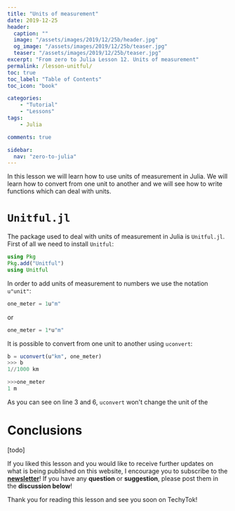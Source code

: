 ```yaml
---
title: "Units of measurement"
date: 2019-12-25
header:
  caption: ""
  image: "/assets/images/2019/12/25b/header.jpg"
  og_image: "/assets/images/2019/12/25b/teaser.jpg"
  teaser: "/assets/images/2019/12/25b/teaser.jpg"
excerpt: "From zero to Julia Lesson 12. Units of measurement"
permalink: /lesson-unitful/
toc: true
toc_label: "Table of Contents"
toc_icon: "book"

categories:
    - "Tutorial"
    - "Lessons"
tags:
    - Julia

comments: true

sidebar:
  nav: "zero-to-julia"
---
```


In this lesson we will learn how to use units of measurement in Julia. We will learn how to convert from one unit to another and we will see how to write functions which can deal with units.

# `Unitful.jl`

The package used to deal with units of measurement in Julia is `Unitful.jl`. First of all we need to install `Unitful`:

```julia
using Pkg
Pkg.add("Unitful")
using Unitful
```

In order to add units of measurement to numbers we use the notation `u"unit"`:

```julia
one_meter = 1u"m"
```

or 

```julia
one_meter = 1*u"m"
```

It is possible to convert from one unit to another using `uconvert`:

```julia
b = uconvert(u"km", one_meter)
>>> b 
1//1000 km

>>>one_meter
1 m
```

As you can see on line 3 and 6, `uconvert` won't change the unit of the 


# Conclusions

[todo]

If you liked this lesson and you would like to receive further updates on what is being published on this website, I encourage you to subscribe to the [**newsletter**]( https://techytok.com/newsletter/ )! If you have any **question** or **suggestion**, please post them in the **discussion below**!

Thank you for reading this lesson and see you soon on TechyTok!
